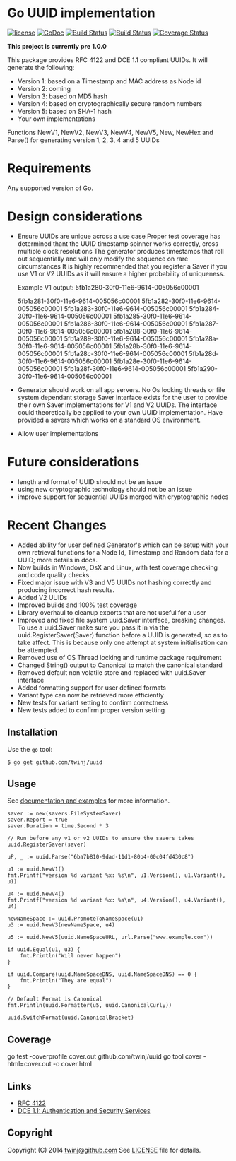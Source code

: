Go UUID implementation
========================

[![license](http://img.shields.io/badge/license-MIT-blue.svg)](https://raw.githubusercontent.com/twinj/uuid/master/LICENSE)
[![GoDoc](http://godoc.org/github.com/twinj/uuid?status.png)](http://godoc.org/github.com/twinj/uuid)
[![Build Status](https://ci.appveyor.com/api/projects/status/github/twinj/uuid?branch=master&svg=true)](https://ci.appveyor.com/project/twinj/uuid)
[![Build Status](https://travis-ci.org/twinj/uuid.png?branch=master)](https://travis-ci.org/twinj/uuid)
[![Coverage Status](https://coveralls.io/repos/github/twinj/uuid/badge.svg?branch=master)](https://coveralls.io/github/twinj/uuid?branch=master)

**This project is currently pre 1.0.0**


This package provides RFC 4122 and DCE 1.1 compliant UUIDs.
It will generate the following:

* Version 1: based on a Timestamp and MAC address as Node id
* Version 2: coming
* Version 3: based on MD5 hash
* Version 4: based on cryptographically secure random numbers
* Version 5: based on SHA-1 hash
* Your own implementations

Functions NewV1, NewV2, NewV3, NewV4, NewV5, New, NewHex and Parse() for generating version 1, 2, 3, 4
and 5 UUIDs

# Requirements

Any supported version of Go.

# Design considerations

* Ensure UUIDs are unique across a use case
    Proper test coverage has determined thant the UUID timestamp spinner works correctly, cross multiple clock resolutions
    The generator produces timestamps that roll out sequentially and will only modify the sequence on rare circumstances
    It is highly recommended that you register a Saver if you use V1 or V2 UUIDs as it will ensure a higher probability
    of uniqueness.

    Example V1 output:
    5fb1a280-30f0-11e6-9614-005056c00001

    5fb1a281-30f0-11e6-9614-005056c00001
    5fb1a282-30f0-11e6-9614-005056c00001
    5fb1a283-30f0-11e6-9614-005056c00001
    5fb1a284-30f0-11e6-9614-005056c00001
    5fb1a285-30f0-11e6-9614-005056c00001
    5fb1a286-30f0-11e6-9614-005056c00001
    5fb1a287-30f0-11e6-9614-005056c00001
    5fb1a288-30f0-11e6-9614-005056c00001
    5fb1a289-30f0-11e6-9614-005056c00001
    5fb1a28a-30f0-11e6-9614-005056c00001
    5fb1a28b-30f0-11e6-9614-005056c00001
    5fb1a28c-30f0-11e6-9614-005056c00001
    5fb1a28d-30f0-11e6-9614-005056c00001
    5fb1a28e-30f0-11e6-9614-005056c00001
    5fb1a28f-30f0-11e6-9614-005056c00001
    5fb1a290-30f0-11e6-9614-005056c00001

* Generator should work on all app servers.
    No Os locking threads or file system dependant storage
    Saver interface exists for the user to provide their own Saver implementations
    for V1 and V2 UUIDs. The interface could theoretically be applied to your own UUID implementation.
    Have provided a savers which works on a standard OS environment.
* Allow user implementations

# Future considerations

* length and format of UUID should not be an issue
* using new cryptographic technology should not be an issue
* improve support for sequential UUIDs merged with cryptographic nodes

# Recent Changes

* Added ability for user defined Generator's which can be setup with your own retrieval functions for a Node Id,
    Timestamp and Random data for a UUID; more details in docs.
* Now builds in Windows, OsX and Linux, with test coverage checking and code quality checks.
* Fixed major issue with V3 and V5 UUIDs not hashing correctly and producing incorrect hash results.
* Added V2 UUIDs
* Improved builds and 100% test coverage
* Library overhaul to cleanup exports that are not useful for a user
* Improved and fixed file system uuid.Saver interface, breaking changes.
    To use a uuid.Saver make sure you pass it in via the uuid.RegisterSaver(Saver) function before a UUID is generated,
    so as to take affect. This is because only one attempt at system initialisation can be attempted.
* Removed use of OS Thread locking and runtime package requirement
* Changed String() output to Canonical to match the canonical standard
* Removed default non volatile store and replaced with uuid.Saver interface
* Added formatting support for user defined formats
* Variant type can now be retrieved more efficiently
* New tests for variant setting to confirm correctness
* New tests added to confirm proper version setting

## Installation

Use the `go` tool:

	$ go get github.com/twinj/uuid

## Usage

See [documentation and examples](http://godoc.org/github.com/twinj/uuid)
for more information.

	saver := new(savers.FileSystemSaver)
	saver.Report = true
	saver.Duration = time.Second * 3

	// Run before any v1 or v2 UUIDs to ensure the savers takes
	uuid.RegisterSaver(saver)

	uP, _ := uuid.Parse("6ba7b810-9dad-11d1-80b4-00c04fd430c8")

	u1 := uuid.NewV1()
	fmt.Printf("version %d variant %x: %s\n", u1.Version(), u1.Variant(), u1)

	u4 := uuid.NewV4()
	fmt.Printf("version %d variant %x: %s\n", u4.Version(), u4.Variant(), u4)

	newNameSpace := uuid.PromoteToNameSpace(u1)
	u3 := uuid.NewV3(newNameSpace, u4)

	u5 := uuid.NewV5(uuid.NameSpaceURL, url.Parse("www.example.com"))

	if uuid.Equal(u1, u3) {
		fmt.Println("Will never happen")
	}

	if uuid.Compare(uuid.NameSpaceDNS, uuid.NameSpaceDNS) == 0 {
		fmt.Println("They are equal")
	}

	// Default Format is Canonical
	fmt.Println(uuid.Formatter(u5, uuid.CanonicalCurly))

	uuid.SwitchFormat(uuid.CanonicalBracket)

## Coverage

go test -coverprofile cover.out github.com/twinj/uuid
go tool cover -html=cover.out -o cover.html

## Links

* [RFC 4122](http://www.ietf.org/rfc/rfc4122.txt)
* [DCE 1.1: Authentication and Security Services](http://pubs.opengroup.org/onlinepubs/9629399/apdxa.htm)

## Copyright

Copyright (C) 2014 twinj@github.com
See [LICENSE](https://github.com/twinj/uuid/tree/master/LICENSE)
file for details.
